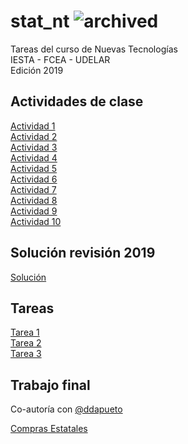 # stat_nt ![archived](https://img.shields.io/badge/lifecycle-archived-red.svg)
Tareas del curso de Nuevas Tecnologías  
IESTA - FCEA - UDELAR  
Edición 2019  

## Actividades de clase

[Actividad 1](https://github.com/daczarne/stat_nt/blob/master/Actividad01/Actividad1.pdf)  
[Actividad 2](https://github.com/daczarne/stat_nt/blob/master/Actividad02/Actividad2.pdf)  
[Actividad 3](https://github.com/daczarne/stat_nt/blob/master/Actividad03/Actividad3.pdf)  
[Actividad 4](https://github.com/daczarne/stat_nt/blob/master/Actividad04/Actividad4.pdf)  
[Actividad 5](https://github.com/daczarne/stat_nt/blob/master/Actividad05/Actividad5.pdf)  
[Actividad 6](https://github.com/daczarne/stat_nt/blob/master/Actividad06/actividad_6.pdf)  
[Actividad 7](https://github.com/daczarne/stat_nt/blob/master/Actividad07/actividad_7.pdf)  
[Actividad 8](https://github.com/daczarne/stat_nt/blob/master/Actividad08/Actividad8.pdf)  
[Actividad 9](https://github.com/daczarne/stat_nt/blob/master/Actividad09/Actividad9.pdf)  
[Actividad 10](https://github.com/daczarne/stat_nt/blob/master/Actividad10/Actividad_Shiny.pdf)  

## Solución revisión 2019

[Solución](https://github.com/daczarne/stat_nt/blob/master/Revision/revision.pdf)

## Tareas

[Tarea 1](https://github.com/daczarne/stat_nt/blob/master/Tarea1/Tarea1.pdf)  
[Tarea 2](https://github.com/daczarne/stat_nt/blob/master/Tarea2/Tarea_2.pdf)  
[Tarea 3](https://github.com/daczarne/stat_nt/blob/master/Tarea3/tarea3_sol.pdf)  

## Trabajo final

Co-autoría con [@ddapueto](https://github.com/ddapueto)

[Compras Estatales](https://github.com/daczarne/stat_nt/tree/master/workGroup_Stat)
